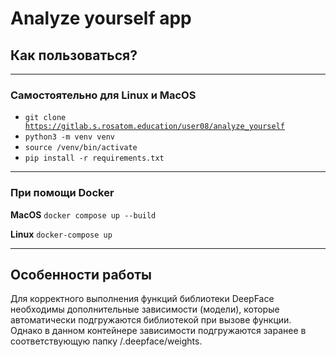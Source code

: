 # Analyze yourself app

## Как пользоваться?

---

### Самостоятельно для Linux и MacOS

- <code>git clone https://gitlab.s.rosatom.education/user08/analyze_yourself</code>
- <code>python3 -m venv venv</code>
- <code>source /venv/bin/activate</code>
- <code>pip install -r requirements.txt</code>

---

### При помощи Docker

**MacOS**
<code>docker compose up --build</code>

**Linux**
<code>docker-compose up</code>

---

## Особенности работы

Для корректного выполнения функций библиотеки DeepFace необходимы дополнительные зависимости (модели), которые автоматически подгружаются библиотекой при вызове функции. Однако в данном контейнере зависимости подгружаются заранее в соответствующую папку /.deepface/weights.
